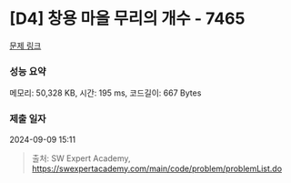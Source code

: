# [D4] 창용 마을 무리의 개수 - 7465 

[문제 링크](https://swexpertacademy.com/main/code/problem/problemDetail.do?contestProbId=AWngfZVa9XwDFAQU) 

### 성능 요약

메모리: 50,328 KB, 시간: 195 ms, 코드길이: 667 Bytes

### 제출 일자

2024-09-09 15:11



> 출처: SW Expert Academy, https://swexpertacademy.com/main/code/problem/problemList.do